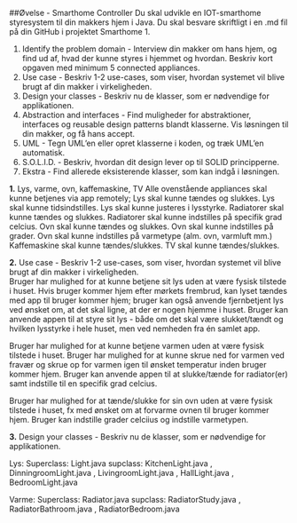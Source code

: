 ##Øvelse - Smarthome Controller
Du skal udvikle en IOT-smarthome styresystem til din makkers hjem i Java. Du skal besvare skriftligt i en .md fil på din GitHub i projektet Smarthome 1.

1. 	Identify the problem domain - Interview din makker om hans hjem, og find ud af, hvad der kunne styres i hjemmet og hvordan. 
    Beskriv kort opgaven med minimum 5 connected 	appliances.
2. 	Use case - Beskriv 1-2  use-cases, som viser, hvordan systemet vil blive brugt af din makker i virkeligheden.  
3. 	Design your classes  - Beskriv nu de klasser, som er nødvendige for applikationen.
4.	Abstraction  and interfaces - Find muligheder for abstraktioner, interfaces og reusable design patterns blandt klasserne. 
    Vis løsningen til din makker, og få hans accept.
5. 	UML - Tegn UML’en eller opret klasserne i koden, og træk UML’en automatisk.
6. 	S.O.L.I.D. - Beskriv, hvordan dit design lever op til SOLID principperne. 
7. 	Ekstra - Find allerede eksisterende klasser, som kan indgå i løsningen.



**1.** 	Lys, varme, ovn, kaffemaskine, TV
	Alle ovenstående appliances skal kunne betjenes via app remotely;
	Lys skal kunne tændes og slukkes. Lys skal kunne tidsindstilles. Lys skal kunne justeres i 	lysstyrke.
	Radiatorer skal kunne tændes og slukkes. Radiatorer skal kunne indstilles på specifik grad 	celcius.
	Ovn skal kunne tændes og slukkes. Ovn skal kunne indstilles på grader. Ovn skal kunne 	indstilles på varmetype (alm. ovn, varmluft mm.)
	Kaffemaskine skal kunne tændes/slukkes.
	TV skal kunne tændes/slukkes.

**2.** Use case - Beskriv 1-2  use-cases, som viser, hvordan systemet vil blive brugt af din makker i virkeligheden. 	
Bruger har mulighed for at kunne betjene sit lys uden at være fysisk tilstede i huset. Hvis bruger kommer hjem efter mørkets         frembrud, kan lyset tændes med app til bruger kommer hjem; bruger kan også anvende fjernbetjent lys ved ønsket om, at det skal ligne, at der er nogen hjemme i huset.
Bruger kan anvende appen til at styre sit lys - både om det skal være slukket/tændt og 	hvilken lysstyrke i hele huset, men ved         nemheden fra én samlet app.
	
  
  Bruger har mulighed for at kunne betjene varmen uden at være fysisk tilstede i huset. 	Bruger har mulighed for at kunne skrue ned for   varmen ved fravær og skrue op for varmen	igen til ønsket temperatur inden bruger kommer hjem.
	Bruger kan anvende appen til at slukke/tænde for radiator(er) samt indstille til en specifik grad celcius.

  Bruger har mulighed for at tænde/slukke for sin ovn uden at være fysisk tilstede i huset, fx med ønsket om at forvarme ovnen til         bruger kommer hjem.
  Bruger kan indstille grader celciius og indstille varmetypen.
    
    
    
**3.** Design your classes  - Beskriv nu de klasser, som er nødvendige for applikationen.

Lys:
Superclass: Light.java 
supclass: KitchenLight.java , DinningroomLight.java , LivingroomLight.java , HallLight.java , BedroomLight.java

Varme:
Superclass: Radiator.java
supclass: RadiatorStudy.java , RadiatorBathroom.java , RadiatorBedroom.java




